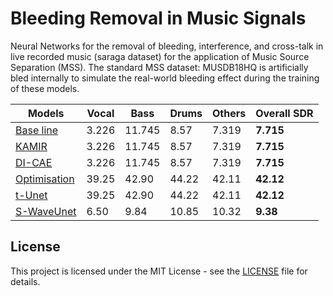 # Bleeding Removal in Music Signals
Neural Networks for the removal of bleeding, interference, and cross-talk in live recorded music (saraga dataset) for the application of Music Source Separation (MSS). The standard MSS dataset: MUSDB18HQ is artificially bled internally to simulate the real-world bleeding effect during the training of these models.

| Models | Vocal | Bass | Drums | Others | Overall SDR |
|------|-----|-----|-----|-----|-----|
|[Base line]()| 3.226 | 11.745 | 8.57 | 7.319 | __7.715__ |
|[KAMIR]()| 3.226 | 11.745 | 8.57 | 7.319 | __7.715__ |
|[DI-CAE]()| 3.226 | 11.745 | 8.57 | 7.319 | __7.715__ |
|[Optimisation]()| 39.25 | 42.90 | 44.22 | 42.11 | __42.12__ |
|[t-Unet]()| 39.25 | 42.90 | 44.22 | 42.11 | __42.12__ |
|[S-WaveUnet]()| 6.50 | 9.84 | 10.85 | 10.32 | __9.38__ |

## License

This project is licensed under the MIT License - see the [LICENSE](https://github.com/its-rajesh/Audio-Bleeding-Removal/blob/cde41b94a1be385efc46888a04b30a7b82c33375/LICENSE) file for details.
